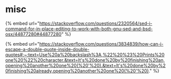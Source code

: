 # misc

{% embed url="https://stackoverflow.com/questions/2320564/sed-i-command-for-in-place-editing-to-work-with-both-gnu-sed-and-bsd-osx/44877280#44877280" %}

{% embed url="https://stackoverflow.com/questions/3834839/how-can-i-escape-a-double-quote-inside-double-quotes#:~:text=Use%20a%20backslash%3A,%22%20%23%20Prints%20one%20%22%20character.&text=It's%20done%20by%20finishing%20an,opening%20another%20one%20(%20'%20).&text=It's%20done%20by%20finishing%20already,opening%20another%20one%20(%20'%20)." %}

